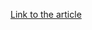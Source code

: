 [Link to the article](https://blog.cobaltstrike.com/2017/01/24/scripting-matt-nelsons-mmc20-application-lateral-movement-technique/)
